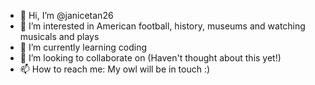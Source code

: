 - 👋 Hi, I’m @janicetan26
- 👀 I’m interested in American football, history, museums and watching musicals and plays
- 🌱 I’m currently learning coding
- 💞️ I’m looking to collaborate on (Haven't thought about this yet!)
- 📫 How to reach me: My owl will be in touch :)

<!---
janicetan26/janicetan26 is a ✨ special ✨ repository because its `README.md` (this file) appears on your GitHub profile.
You can click the Preview link to take a look at your changes.
--->
